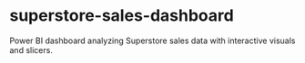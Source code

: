 # superstore-sales-dashboard
Power BI dashboard analyzing Superstore sales data with interactive visuals and slicers.
